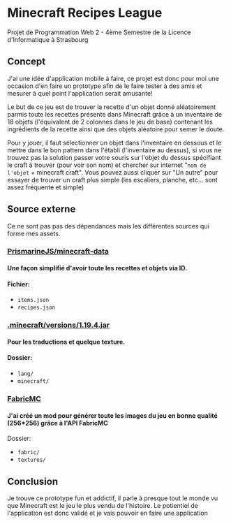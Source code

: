 

# Minecraft Recipes League

Projet de Programmation Web 2 - 4ème Semestre de la Licence d'Informatique à Strasbourg

## Concept

J'ai une idée d'application mobile à faire, ce projet est donc pour moi une occasion d'en faire un prototype afin de le faire tester à des amis et mesurer à quel point l'application serait amusante!

Le but de ce jeu est de trouver la recette d'un objet donné aléatoirement parmis toute les recettes présente dans Minecraft grâce à un inventaire de 18 objets (l'équivalent de 2 colonnes dans le jeu de base) contenant les ingrédients de la recette ainsi que des objets aléatoire pour semer le doute.

Pour y jouer, il faut sélectionner un objet dans l'inventaire en dessous et le mettre dans le bon pattern dans l'établi (l'inventaire au dessus), si vous ne trouvez pas la solution passer votre souris sur l'objet du dessus spécifiant le craft à trouver (pour voir son nom) et chercher sur internet "`nom de l'objet` + minecraft craft". Vous pouvez aussi cliquer sur "Un autre" pour essayer de trouver un craft plus simple (les escaliers, planche, etc... sont assez fréquente et simple)

## Source externe

Ce ne sont pas pas des dépendances mais les différentes sources qui forme mes assets.

### [PrismarineJS/minecraft-data](https://github.com/PrismarineJS/minecraft-data/tree/master/data/pc/1.19)
#### Une façon simplifié d'avoir toute les recettes et objets via ID.
#### Fichier:
- `items.json`
- `recipes.json`

### [.minecraft/versions/1.19.4.jar](https://piston-data.mojang.com/v1/objects/958928a560c9167687bea0cefeb7375da1e552a8/client.jar)
#### Pour les traductions et quelque texture.
#### Dossier:
- `lang/`
- `minecraft/`

### [FabricMC](https://fabricmc.net/)
#### J'ai créé un mod pour générer toute les images du jeu en bonne qualité (256*256) grâce à l'API FabricMC
Dossier:
- `fabric/`
- `textures/`

## Conclusion

Je trouve ce prototype fun et addictif, il parle à presque tout le monde vu que Minecraft est le jeu le plus vendu de l'histoire. Le potientiel de l'application est donc validé et je vais pouvoir en faire une application 

